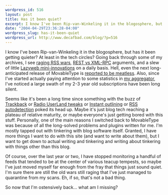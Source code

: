 ```yaml
--- 
wordpress_id: 516
layout: post
title: Has it been quiet?
excerpt: I know I've been Rip-van-Winkeling it in the blogosphere, but has it been getting quieter around here?
date: "2004-04-29T23:36:28-04:00"
wordpress_slug: has-it-been-quiet
wordpress_url: http://www.decafbad.com/blog/?p=516
---
```

I know I've been Rip-van-Winkeling it in the blogosphere, but has it been getting quieter?  At least in the tech circles?  Going back through some of my archives, I see [raging RSS wars][rss_wars], [REST vs XML-RPC][rest_vs_xmlrpc] arguments, and a slew of little [Lazyweb mini-innovations][lazyweb] on a daily basis.  Hell, even the next long-anticipated release of MovableType is [reported to be meatless][mt_beef].  Also, since I've started actually paying attention to some statistics in [my aggregator][dbagg2], I've noticed a large swath of my 2-3 year old subscriptions have been long silent.  

Seems like it's been a long time since something with the buzz of [Trackback][trackback_buzz] or [Radio UserLand tweaks][radio_tweaks] or [Instant outlining][io] or [RSS autodetection][rss_autodetection] poked its head up.  Maybe it's just blog tech reaching a plateau of relative maturity, or maybe everyone's just getting bored with this stuff.  Personally, one of the main reasons I switched back to MovableType was because of all the long-solved problems and plugins written for me.  I'm mostly tapped out with tinkering with blog software itself.  Granted, I have more things I want to do with this site (and want to write about them), but I want to get down to actual writing and tinkering and writing about tinkering with things other than this blog.

Of course, over the last year or two, I have stopped monitoring a handful of feeds that tended to be at the center of various teacup tempests, so maybe I've just moved myself far enough from the fray that things just sound quiet.  I'm sure there are still the old wars still raging that I've just managed to quarantine from my scans.  Eh, if so, that's not a bad thing.

So now that I'm ostensively back...  what am I missing?

[io]: http://radio.outliners.com/beta
[mt_beef]: http://www.sixapart.com/corner/archives/2004/04/wheres_the_beef.shtml
[lazyweb]: http://www.lazyweb.org/
[rest_vs_xmlrpc]: http://www.decafbad.com/blog/2002/11/26/oooccb
[rss_wars]: http://www.decafbad.com/blog/2002/09/17/ooobgh
[trackback_buzz]: http://www.movabletype.org/trackback/archives/000300.html#000300
[radio_tweaks]: http://www.theshiftedlibrarian.com/stories/2002/03/06/howToDisplayWhichRssFeedsYoureSubscribedTo.html
[rss_autodetection]: http://www.decafbad.com/blog/2002/05/31/oooago
[dbagg2]: http://www.decafbad.com/cvs/dbagg2/
